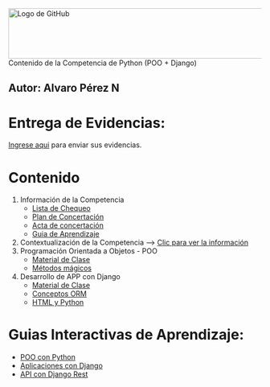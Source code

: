 <img src="https://miro.medium.com/v2/resize:fit:4800/format:webp/1*Bd5dYeGhFGhYuqJUpHjrNA.png" alt="Logo de GitHub" width="600" height="100">
Contenido de la Competencia de Python (POO + Django)

**Autor:** Alvaro Pérez N
---

# Entrega de Evidencias:
[Ingrese aqui](https://classroom.google.com/c/Nzc3NzY0NzU2MzQ4?cjc=hkji6dmy) para enviar sus evidencias.

# Contenido
1. Información de la Competencia
    - [Lista de Chequeo](https://github.com/aperezn298/POODjangoSENA/blob/main/01_InfoCompetencia_3147912/LC_Python_Django.pdf)
    - [Plan de Concertación](https://github.com/aperezn298/POODjangoSENA/blob/main/01_InfoCompetencia_3147912/Plan_Trabajo_Concertado_3147912.pdf)
    - [Acta de concertación](https://github.com/aperezn298/POODjangoSENA/blob/main/01_InfoCompetencia_3147912/Acta_Concertacion_3147912.pdf) 
    - [Guia de Aprendizaje](https://github.com/aperezn298/POODjangoSENA/blob/main/01_InfoCompetencia_3147912/GA_POO_Python_Django.pdf)
2. Contextualización de la Competencia --> [Clic para ver la información](https://github.com/aperezn298/POODjangoSENA/blob/main/002_POO/00ContextualizacionCompetencia.pdf)
3. Programación Orientada a Objetos - POO 
    - [Material de Clase](https://github.com/aperezn298/POODjangoSENA/blob/main/02_POO/01ConceptoPOO.pdf)
    - [Métodos mágicos](https://github.com/aperezn298/POODjangoSENA/blob/main/02_POO/02Metodos_Magicos_Python.pdf)
4. Desarrollo de APP con Django 
    - [Material de Clase](https://github.com/aperezn298/POODjangoSENA/blob/main/03_Django/02_0_ConceptosDjango.pdf)
    - [Conceptos ORM](https://github.com/aperezn298/POODjangoSENA/blob/main/03_Django/02_1_ConceptosORM.pdf)
    - [HTML y Python](https://github.com/aperezn298/POODjangoSENA/blob/main/03_Django/02_2_HTML_Python.pdf)

# Guias Interactivas de Aprendizaje:
- [POO con Python](https://aperezn298.github.io/POODjangoSENA/GuiaPythonPOO/)
- [Aplicaciones con Django](https://aperezn298.github.io/POODjangoSENA/GuiaDjango/)
- [API con Django Rest](https://aperezn298.github.io/POODjangoSENA/GuiaDjangoRest/)